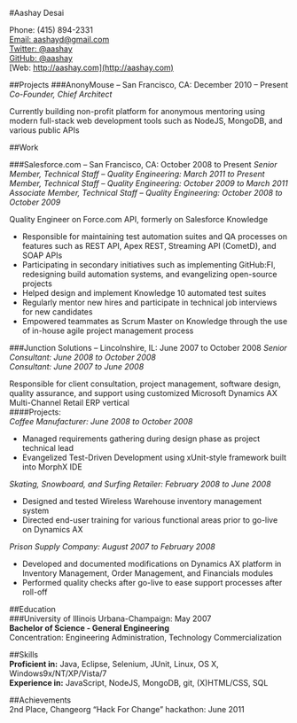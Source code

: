 #Aashay Desai

<span class="contact phone">Phone: (415) 894-2331</span>  
<span class="contact email">[Email: aashayd@gmail.com](mailto:aashayd@gmail.com)</span>  
<span class="contact twitter">[Twitter: @aashay](http://twitter.com/aashay)</span>  
<span class="contact github">[GitHub: @aashay](http://github.com/aashay)</span>  
<span class="contact web">[Web: http://aashay.com](http://aashay.com)</span>  

##Projects
###AnonyMouse – San Francisco, CA: December 2010 – Present
*Co-Founder, Chief Architect*

Currently building non-profit platform for anonymous mentoring using modern full-stack web development tools such as NodeJS, MongoDB, and various public APIs  

##Work

###Salesforce.com – San Francisco, CA: October 2008 to Present
*Senior Member, Technical Staff – Quality Engineering: March 2011 to Present*  
*Member, Technical Staff – Quality Engineering: October 2009 to March 2011*  
*Associate Member, Technical Staff – Quality Engineering: October 2008 to October 2009*  

Quality Engineer on Force.com API, formerly on Salesforce Knowledge  

* Responsible for maintaining test automation suites and QA processes on features such as REST API, Apex REST, Streaming API (CometD), and SOAP APIs  
* Participating in secondary initiatives such as implementing GitHub:FI, redesigning build automation systems, and evangelizing open-source projects  
* Helped design and implement Knowledge 10 automated test suites  
* Regularly mentor new hires and participate in technical job interviews for new candidates  
* Empowered teammates as Scrum Master on Knowledge through the use of in-house agile project management process  

###Junction Solutions – Lincolnshire, IL: June 2007 to October 2008
*Senior Consultant: June 2008 to October 2008*  
*Consultant: June 2007 to June 2008*  

Responsible for client consultation, project management, software design, quality assurance, and support using customized Microsoft Dynamics AX Multi-Channel Retail ERP vertical  
####Projects:  
*Coffee Manufacturer: June 2008 to October 2008*   

* Managed requirements gathering during design phase as project technical lead   
* Evangelized Test-Driven Development using xUnit-style framework built into MorphX IDE
  
*Skating, Snowboard, and Surfing Retailer: February 2008 to June 2008*  

* Designed and tested Wireless Warehouse inventory management system  
* Directed end-user training for various functional areas prior to go-live on Dynamics AX  

*Prison Supply Company: August 2007 to February 2008*  

* Developed and documented modifications on Dynamics AX platform in Inventory Management, Order Management, and Financials modules   
* Performed quality checks after go-live to ease support processes after roll-off  

##Education  
###University of Illinois Urbana-Champaign:	May 2007  
**Bachelor of Science - General Engineering**  
Concentration: Engineering Administration, Technology Commercialization  

##Skills  
**Proficient in:** Java, Eclipse, Selenium, JUnit, Linux, OS X, Windows9x/NT/XP/Vista/7  
**Experience in:** JavaScript, NodeJS, MongoDB, git, (X)HTML/CSS, SQL  

##Achievements  
2nd Place, Changeorg “Hack For Change” hackathon:   June 2011  

